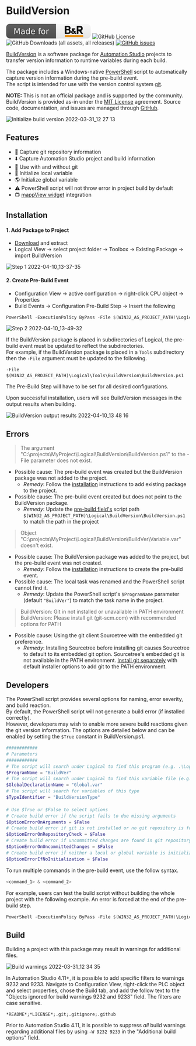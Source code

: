 # BuildVersion

[![Made for B&R](https://raw.githubusercontent.com/hilch/BandR-badges/dfd5e264d7d2dd369fd37449605673f779db437d/Made-For-BrAutomation.svg)](https://www.br-automation.com)
![GitHub License](https://img.shields.io/github/license/br-na-pm/BuildVersion)
![GitHub Downloads (all assets, all releases)](https://img.shields.io/github/downloads/br-na-pm/BuildVersion/total)
[![GitHub issues](https://img.shields.io/github/issues-raw/br-na-pm/BuildVersion)](https://github.com/br-na-pm/BuildVersion/issues)

[BuildVersion](https://github.com/br-na-pm/BuildVersion#readme) is a software package for [Automation Studio](https://www.br-automation.com/en/products/software/automation-software/automation-studio/) projects to transfer version information to runtime variables during each build.

The package includes a Windows-native [PowerShell](https://learn.microsoft.com/en/powershell/) script to automatically capture version information during the pre-build event.  
The script is intended for use with the version control system [git](https://git-scm.com/).

**NOTE:** This is not an official package and is supported by the community.  BuildVersion is provided as-in under the [MIT License](https://mit-license.org/) agreement.  Source code, documentation, and issues are managed through [GitHub](https://github.com/br-na-pm/BuildVersion).

![Initialize build version 2022-03-31_12 27 13](https://user-images.githubusercontent.com/33841634/161134786-7ea1422b-55c4-4f49-a427-3e261ded259d.png)

## Features

- :trident: Capture git repository information
- :arrow_down: Capture Automation Studio project and build information
- :beginner: Use with and without git
- :file_folder: Initialize local variable
- :earth_americas: Initialize global variable
- :warning: PowerShell script will not throw error in project build by default
- :tv: [mappView widget](https://github.com/br-na-pm/BuildVersionWidget#readme) integration

## Installation

#### 1. Add Package to Project

- [Download](https://github.com/br-na-pm/BuildVersion/releases/latest/download/BuildVersion.zip) and extract
- Logical View -> select project folder -> Toolbox -> Existing Package -> import BuildVersion

![Step 1 2022-04-10_13-37-35](https://user-images.githubusercontent.com/33841634/162637472-ddf53ad9-52b9-4f34-935c-5416d5bc9a55.gif)

#### 2. Create Pre-Build Event

- Configuration View -> active configuration -> right-click CPU object -> Properties
- Build Events -> Configuration Pre-Build Step -> Insert the following

```powershell
PowerShell -ExecutionPolicy ByPass -File $(WIN32_AS_PROJECT_PATH)\Logical\BuildVersion\BuildVersion.ps1 -ProjectPath $(WIN32_AS_PROJECT_PATH) -StudioVersion "$(AS_VERSION)" -UserName "$(AS_USER_NAME)" -ProjectName "$(AS_PROJECT_NAME)" -Configuration "$(AS_CONFIGURATION)" -BuildMode "$(AS_BUILD_MODE)"
```

![Step 2 2022-04-10_13-49-32](https://user-images.githubusercontent.com/33841634/162637534-a7b174c9-fff3-4a81-9096-b1335f0e7f23.gif)

If the BuildVersion package is placed in subdirectories of Logical, the pre-build event must be updated to reflect the subdirectories.  
For example, if the BuildVersion package is placed in a `Tools` subdirectory then the `-File` argument must be updated to the following.

```
-File $(WIN32_AS_PROJECT_PATH)\Logical\Tools\BuildVersion\BuildVersion.ps1
```

The Pre-Build Step will have to be set for all desired configurations.  

Upon successful installation, users will see BuildVersion messages in the output results when building.

![BuildVersion output results 2022-04-10_13 48 16](https://user-images.githubusercontent.com/33841634/162637580-277bd6a0-d40b-4da7-bd82-3082ee8f065e.png)

## Errors

> The argument "C:\projects\MyProject\Logical\BuildVersion\BuildVersion.ps1" to the -File parameter does not exist.

- Possible cause: The pre-build event was created but the BuildVersion package was not added to the project. 
  - *Remedy*: Follow the [installation](#installation) instructions to add existing package to the project.
- Possible cause: The pre-build event created but does not point to the BuildVersion package. 
  - *Remedy*: Update the [pre-build field's](#2-create-pre-build-event) script path `$(WIN32_AS_PROJECT_PATH)\Logical\BuildVersion\BuildVersion.ps1` to match the path in the project

> Object "C:\projects\MyProject\Logical\BuildVersion\BuildVer\Variable.var" doesn't exist.

- Possible cause: The BuildVersion package was added to the project, but the pre-build event was not created.
  - *Remedy*: Follow the [installation](#2-create-pre-build-event) instructions to create the pre-build event.
- Possible cause: The local task was renamed and the PowerShell script cannot find it.
  - *Remedy*: Update the PowerShell script's `$ProgramName` parameter (default `"BuildVer"`) to match the task name in the project.

> BuildVersion: Git in not installed or unavailable in PATH environment  
> BuildVersion: Please install git (git-scm.com) with recommended options for PATH  

- Possible cause: Using the git client Sourcetree with the embedded git preference.
  - *Remedy*: Installing Sourcetree before installing git causes Sourcetree to default to its embedded git option. Sourcetree's embedded git is not available in the PATH environment. [Install git separately](https://git-scm.com/) with default installer options to add git to the PATH environment.

## Developers

The PowerShell script provides several options for naming, error severity, and build reaction.  
By default, the PowerShell script will not generate a build error (if installed correctly).  
However, developers may wish to enable more severe build reactions given the git version information. The options are detailed below and can be enabled by setting the `$True` constant in BuildVersion.ps1.

```powershell
############
# Parameters
############
# The script will search under Logical to find this program (e.g. .\Logical\BuildVersion\BuildVer)
$ProgramName = "BuildVer"
# The script will search under Logical to find this variable file (e.g. .\Logical\Global.var)
$GlobalDeclarationName = "Global.var"
# The script will search for variables of this type
$TypeIdentifier = "BuildVersionType"

# Use $True or $False to select options
# Create build error if the script fails to due missing arguments
$OptionErrorOnArguments = $False
# Create build error if git is not installed or no git repository is found in project root
$OptionErrorOnRepositoryCheck = $False 
# Create build error if uncommitted changes are found in git repository
$OptionErrorOnUncommittedChanges = $False
# Create build error if neither a local or global variable is initialized with version information
$OptionErrorIfNoInitialization = $False
```

To run multiple commands in the pre-build event, use the follow syntax.

```powershell
<command_1> & <command_2>
```

For example, users can test the build script without building the whole project with the following example.  An error is forced at the end of the pre-build step.

```powershell
PowerShell -ExecutionPolicy ByPass -File $(WIN32_AS_PROJECT_PATH)\Logical\BuildVersion\BuildVersion.ps1 $(WIN32_AS_PROJECT_PATH) "$(AS_VERSION)" "$(AS_USER_NAME)" "$(AS_PROJECT_NAME)" "$(AS_CONFIGURATION)" "$(AS_BUILD_MODE)" & exit 1
```

## Build 

Building a project with this package may result in warnings for additional files.  

![Build warnings 2022-03-31_12 34 35](https://user-images.githubusercontent.com/33841634/161134955-5e71050f-bd1b-49cf-b07c-6408ae3c24ca.png)

In Automation Studio 4.11+, it is possible to add specific filters to warnings 9232 and 9233.  Navigate to Configuration View, right-click the PLC object and select properties, chose the Build tab, and add the follow text to the "Objects ignored for build warnings 9232 and 9233" field. The filters are case sensitive.

```
*README*;*LICENSE*;.git;.gitignore;.github
```

Prior to Automation Studio 4.11, it is possible to suppress *all* build warnings regarding additional files by using `-W 9232 9233` in the "Additional build options" field.
